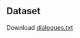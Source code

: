 ## Dataset

Download [dialogues.txt](https://www.kaggle.com/datasets/artalmaz31/russian-language-dialogues/download/YZaO7sGAE0gataq6vnsF%2Fversions%2FfifR0F629Se6Yt9e3bKw%2Ffiles%2Fdialogues.txt?datasetVersionNumber=1)
